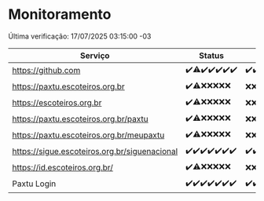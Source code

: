 # Monitoramento

Última verificação: 17/07/2025 03:15:00 -03

|Serviço|Status|Últimas 24h|
|---|---|---|
|https://github.com|<span title="2025-07-10: OK=23">✔️</span><span title="2025-07-11: OK=22, Falhas=1">⚠️</span><span title="2025-07-12: OK=23">✔️</span><span title="2025-07-13: OK=23">✔️</span><span title="2025-07-14: OK=23">✔️</span><span title="2025-07-15: OK=23">✔️</span><span title="2025-07-16: OK=5">✔️</span>|<span title="16/07/2025 03:15:00 -03 : 200">✔️</span><span title="16/07/2025 04:13:00 -03 : 200">✔️</span><span title="16/07/2025 05:14:00 -03 : 200">✔️</span><span title="16/07/2025 06:15:00 -03 : 200">✔️</span><span title="16/07/2025 07:11:00 -03 : 200">✔️</span><span title="16/07/2025 08:09:00 -03 : 200">✔️</span><span title="16/07/2025 09:19:00 -03 : 200">✔️</span><span title="16/07/2025 10:30:00 -03 : 200">✔️</span><span title="16/07/2025 11:10:00 -03 : 200">✔️</span><span title="16/07/2025 12:10:00 -03 : 200">✔️</span><span title="16/07/2025 13:12:00 -03 : 200">✔️</span><span title="16/07/2025 14:12:00 -03 : 200">✔️</span><span title="16/07/2025 15:14:00 -03 : 200">✔️</span><span title="16/07/2025 16:09:00 -03 : 200">✔️</span><span title="16/07/2025 17:11:00 -03 : 200">✔️</span><span title="16/07/2025 18:09:00 -03 : 200">✔️</span><span title="16/07/2025 19:10:00 -03 : 200">✔️</span><span title="16/07/2025 20:10:00 -03 : 200">✔️</span><span title="16/07/2025 21:52:00 -03 : 200">✔️</span><span title="16/07/2025 23:49:00 -03 : 200">✔️</span><span title="17/07/2025 00:52:00 -03 : 200">✔️</span><span title="17/07/2025 01:28:00 -03 : 200">✔️</span><span title="17/07/2025 02:16:00 -03 : 200">✔️</span><span title="17/07/2025 03:15:00 -03 : 200">✔️</span>|
|https://paxtu.escoteiros.org.br|<span title="2025-07-10: OK=23">✔️</span><span title="2025-07-11: OK=17, Falhas=6">⚠️</span><span title="2025-07-12: Falhas=23">❌</span><span title="2025-07-13: Falhas=23">❌</span><span title="2025-07-14: Falhas=23">❌</span><span title="2025-07-15: Falhas=23">❌</span><span title="2025-07-16: Falhas=5">❌</span>|<span title="16/07/2025 03:15:00 -03 : 403">❌</span><span title="16/07/2025 04:13:00 -03 : 403">❌</span><span title="16/07/2025 05:14:00 -03 : 403">❌</span><span title="16/07/2025 06:15:00 -03 : 403">❌</span><span title="16/07/2025 07:11:00 -03 : 403">❌</span><span title="16/07/2025 08:09:00 -03 : 403">❌</span><span title="16/07/2025 09:19:00 -03 : 403">❌</span><span title="16/07/2025 10:30:00 -03 : 403">❌</span><span title="16/07/2025 11:10:00 -03 : 403">❌</span><span title="16/07/2025 12:10:00 -03 : 403">❌</span><span title="16/07/2025 13:12:00 -03 : 403">❌</span><span title="16/07/2025 14:12:00 -03 : 403">❌</span><span title="16/07/2025 15:14:00 -03 : 403">❌</span><span title="16/07/2025 16:09:00 -03 : 403">❌</span><span title="16/07/2025 17:11:00 -03 : 403">❌</span><span title="16/07/2025 18:09:00 -03 : 403">❌</span><span title="16/07/2025 19:10:00 -03 : 403">❌</span><span title="16/07/2025 20:10:00 -03 : 403">❌</span><span title="16/07/2025 21:52:00 -03 : 403">❌</span><span title="16/07/2025 23:49:00 -03 : 403">❌</span><span title="17/07/2025 00:52:00 -03 : 403">❌</span><span title="17/07/2025 01:28:00 -03 : 403">❌</span><span title="17/07/2025 02:16:00 -03 : 403">❌</span><span title="17/07/2025 03:15:00 -03 : 403">❌</span>|
|https://escoteiros.org.br|<span title="2025-07-10: OK=23">✔️</span><span title="2025-07-11: OK=16, Falhas=7">⚠️</span><span title="2025-07-12: Falhas=23">❌</span><span title="2025-07-13: Falhas=23">❌</span><span title="2025-07-14: Falhas=23">❌</span><span title="2025-07-15: Falhas=23">❌</span><span title="2025-07-16: Falhas=5">❌</span>|<span title="16/07/2025 03:15:00 -03 : 403">❌</span><span title="16/07/2025 04:13:00 -03 : 403">❌</span><span title="16/07/2025 05:14:00 -03 : 403">❌</span><span title="16/07/2025 06:15:00 -03 : 403">❌</span><span title="16/07/2025 07:11:00 -03 : 403">❌</span><span title="16/07/2025 08:09:00 -03 : 403">❌</span><span title="16/07/2025 09:19:00 -03 : 403">❌</span><span title="16/07/2025 10:30:00 -03 : 403">❌</span><span title="16/07/2025 11:10:00 -03 : 403">❌</span><span title="16/07/2025 12:10:00 -03 : 403">❌</span><span title="16/07/2025 13:12:00 -03 : 403">❌</span><span title="16/07/2025 14:12:00 -03 : 403">❌</span><span title="16/07/2025 15:14:00 -03 : 403">❌</span><span title="16/07/2025 16:09:00 -03 : 403">❌</span><span title="16/07/2025 17:11:00 -03 : 403">❌</span><span title="16/07/2025 18:09:00 -03 : 403">❌</span><span title="16/07/2025 19:10:00 -03 : 403">❌</span><span title="16/07/2025 20:10:00 -03 : 403">❌</span><span title="16/07/2025 21:52:00 -03 : 403">❌</span><span title="16/07/2025 23:49:00 -03 : 403">❌</span><span title="17/07/2025 00:52:00 -03 : 403">❌</span><span title="17/07/2025 01:28:00 -03 : 403">❌</span><span title="17/07/2025 02:16:00 -03 : 403">❌</span><span title="17/07/2025 03:15:00 -03 : 403">❌</span>|
|https://paxtu.escoteiros.org.br/paxtu|<span title="2025-07-10: OK=23">✔️</span><span title="2025-07-11: OK=17, Falhas=6">⚠️</span><span title="2025-07-12: Falhas=23">❌</span><span title="2025-07-13: Falhas=23">❌</span><span title="2025-07-14: Falhas=23">❌</span><span title="2025-07-15: Falhas=23">❌</span><span title="2025-07-16: Falhas=5">❌</span>|<span title="16/07/2025 03:15:00 -03 : 403">❌</span><span title="16/07/2025 04:13:00 -03 : 403">❌</span><span title="16/07/2025 05:14:00 -03 : 403">❌</span><span title="16/07/2025 06:15:00 -03 : 403">❌</span><span title="16/07/2025 07:11:00 -03 : 403">❌</span><span title="16/07/2025 08:09:00 -03 : 403">❌</span><span title="16/07/2025 09:19:00 -03 : 403">❌</span><span title="16/07/2025 10:30:00 -03 : 403">❌</span><span title="16/07/2025 11:10:00 -03 : 403">❌</span><span title="16/07/2025 12:10:00 -03 : 403">❌</span><span title="16/07/2025 13:12:00 -03 : 403">❌</span><span title="16/07/2025 14:12:00 -03 : 403">❌</span><span title="16/07/2025 15:14:00 -03 : 403">❌</span><span title="16/07/2025 16:09:00 -03 : 403">❌</span><span title="16/07/2025 17:11:00 -03 : 403">❌</span><span title="16/07/2025 18:09:00 -03 : 403">❌</span><span title="16/07/2025 19:10:00 -03 : 403">❌</span><span title="16/07/2025 20:10:00 -03 : 403">❌</span><span title="16/07/2025 21:52:00 -03 : 403">❌</span><span title="16/07/2025 23:49:00 -03 : 403">❌</span><span title="17/07/2025 00:52:00 -03 : 403">❌</span><span title="17/07/2025 01:28:00 -03 : 403">❌</span><span title="17/07/2025 02:16:00 -03 : 403">❌</span><span title="17/07/2025 03:15:00 -03 : 403">❌</span>|
|https://paxtu.escoteiros.org.br/meupaxtu|<span title="2025-07-10: OK=23">✔️</span><span title="2025-07-11: OK=17, Falhas=6">⚠️</span><span title="2025-07-12: Falhas=23">❌</span><span title="2025-07-13: Falhas=23">❌</span><span title="2025-07-14: Falhas=23">❌</span><span title="2025-07-15: Falhas=23">❌</span><span title="2025-07-16: Falhas=5">❌</span>|<span title="16/07/2025 03:15:00 -03 : 403">❌</span><span title="16/07/2025 04:13:00 -03 : 403">❌</span><span title="16/07/2025 05:14:00 -03 : 403">❌</span><span title="16/07/2025 06:15:00 -03 : 403">❌</span><span title="16/07/2025 07:11:00 -03 : 403">❌</span><span title="16/07/2025 08:09:00 -03 : 403">❌</span><span title="16/07/2025 09:19:00 -03 : 403">❌</span><span title="16/07/2025 10:30:00 -03 : 403">❌</span><span title="16/07/2025 11:10:00 -03 : 403">❌</span><span title="16/07/2025 12:10:00 -03 : 403">❌</span><span title="16/07/2025 13:12:00 -03 : 403">❌</span><span title="16/07/2025 14:12:00 -03 : 403">❌</span><span title="16/07/2025 15:14:00 -03 : 403">❌</span><span title="16/07/2025 16:09:00 -03 : 403">❌</span><span title="16/07/2025 17:11:00 -03 : 403">❌</span><span title="16/07/2025 18:09:00 -03 : 403">❌</span><span title="16/07/2025 19:10:00 -03 : 403">❌</span><span title="16/07/2025 20:10:00 -03 : 403">❌</span><span title="16/07/2025 21:52:00 -03 : 403">❌</span><span title="16/07/2025 23:49:00 -03 : 403">❌</span><span title="17/07/2025 00:52:00 -03 : 403">❌</span><span title="17/07/2025 01:28:00 -03 : 403">❌</span><span title="17/07/2025 02:16:00 -03 : 403">❌</span><span title="17/07/2025 03:15:00 -03 : 403">❌</span>|
|https://sigue.escoteiros.org.br/siguenacional|<span title="2025-07-10: OK=23">✔️</span><span title="2025-07-11: OK=23">✔️</span><span title="2025-07-12: OK=23">✔️</span><span title="2025-07-13: OK=23">✔️</span><span title="2025-07-14: OK=23">✔️</span><span title="2025-07-15: OK=23">✔️</span><span title="2025-07-16: OK=5">✔️</span>|<span title="16/07/2025 03:15:00 -03 : 200">✔️</span><span title="16/07/2025 04:13:00 -03 : 200">✔️</span><span title="16/07/2025 05:14:00 -03 : 200">✔️</span><span title="16/07/2025 06:15:00 -03 : 200">✔️</span><span title="16/07/2025 07:11:00 -03 : 200">✔️</span><span title="16/07/2025 08:09:00 -03 : 200">✔️</span><span title="16/07/2025 09:19:00 -03 : 200">✔️</span><span title="16/07/2025 10:30:00 -03 : 200">✔️</span><span title="16/07/2025 11:10:00 -03 : 200">✔️</span><span title="16/07/2025 12:10:00 -03 : 200">✔️</span><span title="16/07/2025 13:12:00 -03 : 502">❌</span><span title="16/07/2025 14:12:00 -03 : 200">✔️</span><span title="16/07/2025 15:14:00 -03 : 200">✔️</span><span title="16/07/2025 16:09:00 -03 : 200">✔️</span><span title="16/07/2025 17:11:00 -03 : 200">✔️</span><span title="16/07/2025 18:09:00 -03 : 200">✔️</span><span title="16/07/2025 19:10:00 -03 : 200">✔️</span><span title="16/07/2025 20:10:00 -03 : 200">✔️</span><span title="16/07/2025 21:52:00 -03 : 200">✔️</span><span title="16/07/2025 23:49:00 -03 : 200">✔️</span><span title="17/07/2025 00:52:00 -03 : 200">✔️</span><span title="17/07/2025 01:28:00 -03 : 200">✔️</span><span title="17/07/2025 02:16:00 -03 : 200">✔️</span><span title="17/07/2025 03:15:00 -03 : 200">✔️</span>|
|https://id.escoteiros.org.br/|<span title="2025-07-10: OK=23">✔️</span><span title="2025-07-11: OK=16, Falhas=7">⚠️</span><span title="2025-07-12: Falhas=23">❌</span><span title="2025-07-13: Falhas=23">❌</span><span title="2025-07-14: Falhas=23">❌</span><span title="2025-07-15: Falhas=23">❌</span><span title="2025-07-16: Falhas=5">❌</span>|<span title="16/07/2025 03:15:00 -03 : 403">❌</span><span title="16/07/2025 04:13:00 -03 : 403">❌</span><span title="16/07/2025 05:14:00 -03 : 403">❌</span><span title="16/07/2025 06:15:00 -03 : 403">❌</span><span title="16/07/2025 07:11:00 -03 : 403">❌</span><span title="16/07/2025 08:09:00 -03 : 403">❌</span><span title="16/07/2025 09:19:00 -03 : 403">❌</span><span title="16/07/2025 10:30:00 -03 : 403">❌</span><span title="16/07/2025 11:10:00 -03 : 403">❌</span><span title="16/07/2025 12:10:00 -03 : 403">❌</span><span title="16/07/2025 13:12:00 -03 : 403">❌</span><span title="16/07/2025 14:12:00 -03 : 403">❌</span><span title="16/07/2025 15:14:00 -03 : 403">❌</span><span title="16/07/2025 16:09:00 -03 : 403">❌</span><span title="16/07/2025 17:11:00 -03 : 403">❌</span><span title="16/07/2025 18:09:00 -03 : 403">❌</span><span title="16/07/2025 19:10:00 -03 : 403">❌</span><span title="16/07/2025 20:10:00 -03 : 403">❌</span><span title="16/07/2025 21:52:00 -03 : 403">❌</span><span title="16/07/2025 23:49:00 -03 : 403">❌</span><span title="17/07/2025 00:52:00 -03 : 403">❌</span><span title="17/07/2025 01:28:00 -03 : 403">❌</span><span title="17/07/2025 02:16:00 -03 : 403">❌</span><span title="17/07/2025 03:15:00 -03 : 403">❌</span>|
|Paxtu Login|<span title="2025-07-10: OK=23">✔️</span><span title="2025-07-11: OK=23">✔️</span><span title="2025-07-12: OK=23">✔️</span><span title="2025-07-13: OK=23">✔️</span><span title="2025-07-14: OK=23">✔️</span><span title="2025-07-15: OK=23">✔️</span><span title="2025-07-16: OK=5">✔️</span>|<span title="16/07/2025 03:15:00 -03 : 200">✔️</span><span title="16/07/2025 04:13:00 -03 : 200">✔️</span><span title="16/07/2025 05:14:00 -03 : 200">✔️</span><span title="16/07/2025 06:15:00 -03 : 200">✔️</span><span title="16/07/2025 07:11:00 -03 : 200">✔️</span><span title="16/07/2025 08:09:00 -03 : 200">✔️</span><span title="16/07/2025 09:19:00 -03 : 200">✔️</span><span title="16/07/2025 10:30:00 -03 : 200">✔️</span><span title="16/07/2025 11:10:00 -03 : 200">✔️</span><span title="16/07/2025 12:10:00 -03 : 200">✔️</span><span title="16/07/2025 13:12:00 -03 : 502">❌</span><span title="16/07/2025 14:12:00 -03 : 200">✔️</span><span title="16/07/2025 15:14:00 -03 : 200">✔️</span><span title="16/07/2025 16:09:00 -03 : 200">✔️</span><span title="16/07/2025 17:11:00 -03 : 200">✔️</span><span title="16/07/2025 18:09:00 -03 : 200">✔️</span><span title="16/07/2025 19:10:00 -03 : 200">✔️</span><span title="16/07/2025 20:10:00 -03 : 200">✔️</span><span title="16/07/2025 21:52:00 -03 : 200">✔️</span><span title="16/07/2025 23:49:00 -03 : 200">✔️</span><span title="17/07/2025 00:52:00 -03 : 200">✔️</span><span title="17/07/2025 01:28:00 -03 : 200">✔️</span><span title="17/07/2025 02:16:00 -03 : 200">✔️</span><span title="17/07/2025 03:15:00 -03 : 200">✔️</span>|
